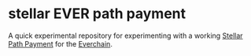 # stellar EVER path payment

A quick experimental repository for experimenting with a working
[Stellar Path Payment](https://stellar.org) for the
[Everchain](https://everlife.ai).
